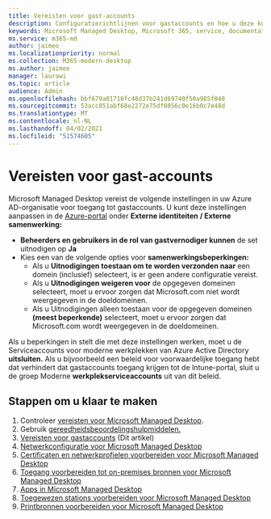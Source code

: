 ```yaml
---
title: Vereisten voor gast-accounts
description: Configuratierichtlijnen voor gastaccounts en hoe u deze kunt aanpassen
keywords: Microsoft Managed Desktop, Microsoft 365, service, documentatie
ms.service: m365-md
author: jaimeo
ms.localizationpriority: normal
ms.collection: M365-modern-desktop
ms.author: jaimeo
manager: laurawi
ms.topic: article
audience: Admin
ms.openlocfilehash: bbf679a01716fc48d37b241d69740f50a985f048
ms.sourcegitcommit: 53acc851abf68e2272e75df0856c0e16b0c7e48d
ms.translationtype: MT
ms.contentlocale: nl-NL
ms.lasthandoff: 04/02/2021
ms.locfileid: "51574605"
---
```

# <a name="prerequisites-for-guest-accounts"></a>Vereisten voor gast-accounts

Microsoft Managed Desktop vereist de volgende instellingen in uw Azure AD-organisatie voor toegang tot gastaccounts. U kunt deze instellingen aanpassen in de [Azure-portal](https://portal.azure.com) onder **Externe identiteiten / Externe samenwerking:**

-   **Beheerders en gebruikers in de rol van gastvernodiger kunnen** de set uitnodigen op **Ja**
-   Kies een van de volgende opties voor **samenwerkingsbeperkingen:**
    -   Als u **Uitnodigingen toestaan om te worden verzonden naar** een domein (inclusief) selecteert, is er geen andere configuratie vereist.
    -   Als u **Uitnodigingen weigeren voor** de opgegeven domeinen selecteert, moet u ervoor zorgen dat Microsoft.com niet wordt weergegeven in de doeldomeinen.
    -   Als u Uitnodigingen alleen toestaan voor de opgegeven domeinen **(meest beperkende)** selecteert, moet u ervoor zorgen dat Microsoft.com wordt weergegeven in de doeldomeinen. 

Als u beperkingen in stelt die met deze instellingen werken, moet u de Serviceaccounts voor moderne werkplekken van Azure Active Directory **uitsluiten.** Als u bijvoorbeeld een beleid voor voorwaardelijke toegang hebt dat verhindert dat gastaccounts toegang krijgen tot de Intune-portal, sluit u de groep Moderne **werkplekserviceaccounts** uit van dit beleid.

## <a name="steps-to-get-ready"></a>Stappen om u klaar te maken

1. Controleer [vereisten voor Microsoft Managed Desktop](prerequisites.md).
2. Gebruik [gereedheidsbeoordelingshulpmiddelen.](readiness-assessment-tool.md)
3. [Vereisten voor gastaccounts](guest-accounts.md) (Dit artikel)
4. [Netwerkconfiguratie voor Microsoft Managed Desktop](network.md)
5. [Certificaten en netwerkprofielen voorbereiden voor Microsoft Managed Desktop](certs-wifi-lan.md)
6. [Toegang voorbereiden tot on-premises bronnen voor Microsoft Managed Desktop](authentication.md)
7. [Apps in Microsoft Managed Desktop](apps.md)
8. [Toegewezen stations voorbereiden voor Microsoft Managed Desktop](mapped-drives.md)
9. [Printbronnen voorbereiden voor Microsoft Managed Desktop](printing.md)